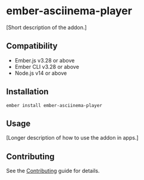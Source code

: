# ember-asciinema-player

[Short description of the addon.]


## Compatibility

* Ember.js v3.28 or above
* Ember CLI v3.28 or above
* Node.js v14 or above


## Installation

```
ember install ember-asciinema-player
```


## Usage

[Longer description of how to use the addon in apps.]


## Contributing

See the [Contributing](CONTRIBUTING.md) guide for details.
